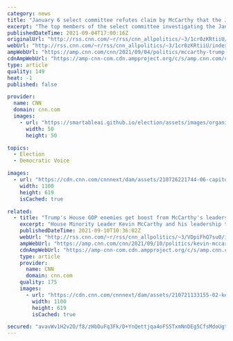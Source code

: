 ```yaml
---
category: news
title: "January 6 select committee refutes claim by McCarthy that the Justice Department cleared Trump of any role in insurrection"
excerpt: "The top members of the select committee investigating the January 6 riot on Capitol Hill refuted recent claims by House Minority Leader Kevin McCarthy that former President Donald Trump has been cleared by the Justice Department of any role in the insurrection.\n    \n"
publishedDateTime: 2021-09-04T17:00:16Z
originalUrl: "http://rss.cnn.com/~r/rss/cnn_allpolitics/~3/1cr0zKRtiiU/index.html"
webUrl: "http://rss.cnn.com/~r/rss/cnn_allpolitics/~3/1cr0zKRtiiU/index.html"
ampWebUrl: "https://amp.cnn.com/cnn/2021/09/04/politics/mccarthy-trump-select-committee-justice-department/index.html"
cdnAmpWebUrl: "https://amp-cnn-com.cdn.ampproject.org/c/s/amp.cnn.com/cnn/2021/09/04/politics/mccarthy-trump-select-committee-justice-department/index.html"
type: article
quality: 149
heat: -1
published: false

provider:
  name: CNN
  domain: cnn.com
  images:
    - url: "https://smartableai.github.io/election/assets/images/organizations/cnn.com-50x50.jpg"
      width: 50
      height: 50

topics:
  - Election
  - Democratic Voice

images:
  - url: "https://cdn.cnn.com/cnnnext/dam/assets/210726221744-06-capitol-riot-file-0106-super-tease.jpg"
    width: 1100
    height: 619
    isCached: true

related:
  - title: "Trump's House GOP enemies get boost from McCarthy's leadership team"
    excerpt: "House Minority Leader Kevin McCarthy and his leadership team are quietly working to prop up some of the GOP incumbents targeted by former President Donald Trump, putting the California Republican directly in the crosshairs of the right as he seeks to win back the majority.\n    \n"
    publishedDateTime: 2021-09-10T10:36:02Z
    webUrl: "http://rss.cnn.com/~r/rss/cnn_allpolitics/~3/VDpiFhQ7su0/index.html"
    ampWebUrl: "https://amp.cnn.com/cnn/2021/09/10/politics/kevin-mccarthy-house-republicans-trump/index.html"
    cdnAmpWebUrl: "https://amp-cnn-com.cdn.ampproject.org/c/s/amp.cnn.com/cnn/2021/09/10/politics/kevin-mccarthy-house-republicans-trump/index.html"
    type: article
    provider:
      name: CNN
      domain: cnn.com
    quality: 175
    images:
      - url: "https://cdn.cnn.com/cnnnext/dam/assets/210721133155-02-kevin-mccarthy-0701-super-tease.jpg"
        width: 1100
        height: 619
        isCached: true

secured: "avavWv1H2v2O/f8/zHbDuFq3Fk/D+YnQettjqa4oFS5TxmNnDEg5CfsMdoUgtiGmjIO+5cMGJOQFHwdjl34YI4O/uJ94R7POYxtf1XgV3EHpaJSmLAUPfvhUkKnOf+3UvWqFlrKXis9AQ+sUIGSM8X89yoDWJ0IOnfgoxJFE9LFhew1DnkLYH6z2CYWz42e5nu/jEhU1MrzBQzd7C6LNMh32Iwfxc6K99HOOlz9Kz/obOslwp6sRrEyjq+kxjxRvoOjbGyv+Dc3YhYTpnVkZehUbpYlQzD8ZmSW0LYnO4rsqLfa6GQxbo7X80Wsib7jv5e/64AtsQUB7WDveoVBuML21E+9ViKODozZFks9Vijk=;2kUnnJ3Iiff+QeVUx1lKWg=="
---
```


